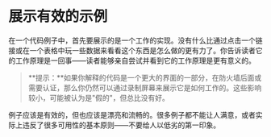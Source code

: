 # 展示有效的示例

在一个代码例子中，首先要展示的是一个工作的实现。没有什么比通过点击一个链接或在一个表格中玩一些数据来看看这个东西是怎么做的更有力了。你告诉读者它的工作原理是一回事——读者能够亲自尝试并看到它的工作原理是更有意义的。

> **提示：**如果你解释的代码是一个更大的界面的一部分，在防火墙后面或需要认证，那么你仍然可以通过录制屏幕来展示它是如何工作的。这些影响较小，可能被认为是"假的"，但总比没有好。

例子应该是有效的，但也应该是漂亮和流畅的。很多例子都不能让人满意，或者实际上违反了很多可用性的基本原则——不要给人以低劣的第一印象。
